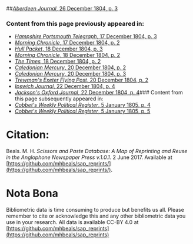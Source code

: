 ##[*Aberdeen Journal*, 26 December 1804, p. 3](https://mhbeals.github.io/sap_html/Aberdeen-Journal/Aberdeen-Journal-26-December-1804-p-3)

### Content from this page previously appeared in:
+ [*Hampshire Portsmouth Telegraph*, 17 December 1804, p. 3](https://mhbeals.github.io/sap_html/Hampshire-Portsmouth-Telegraph/Hampshire-Portsmouth-Telegraph-17-December-1804-p-3)
+ [*Morning Chronicle*, 17 December 1804, p. 2](https://mhbeals.github.io/sap_html/Morning-Chronicle/Morning-Chronicle-17-December-1804-p-2)
+ [*Hull Packet*, 18 December 1804, p. 3](https://mhbeals.github.io/sap_html/Hull-Packet/Hull-Packet-18-December-1804-p-3)
+ [*Morning Chronicle*, 18 December 1804, p. 2](https://mhbeals.github.io/sap_html/Morning-Chronicle/Morning-Chronicle-18-December-1804-p-2)
+ [*The Times*, 18 December 1804, p. 2](https://mhbeals.github.io/sap_html/The-Times/The-Times-18-December-1804-p-2)
+ [*Caledonian Mercury*, 20 December 1804, p. 2](https://mhbeals.github.io/sap_html/Caledonian-Mercury/Caledonian-Mercury-20-December-1804-p-2)
+ [*Caledonian Mercury*, 20 December 1804, p. 3](https://mhbeals.github.io/sap_html/Caledonian-Mercury/Caledonian-Mercury-20-December-1804-p-3)
+ [*Trewman's Exeter Flying Post*, 20 December 1804, p. 2](https://mhbeals.github.io/sap_html/Trewman's-Exeter-Flying-Post/Trewman's-Exeter-Flying-Post-20-December-1804-p-2)
+ [*Ipswich Journal*, 22 December 1804, p. 4](https://mhbeals.github.io/sap_html/Ipswich-Journal/Ipswich-Journal-22-December-1804-p-4)
+ [*Jackson's Oxford Journal*, 22 December 1804, p. 4](https://mhbeals.github.io/sap_html/Jackson's-Oxford-Journal/Jackson's-Oxford-Journal-22-December-1804-p-4)### Content from this page subsequently appeared in:
+ [*Cobbet's Weekly Political Register*, 5 January 1805, p. 4](https://mhbeals.github.io/sap_html/Cobbet's-Weekly-Political-Register/Cobbet's-Weekly-Political-Register-5-January-1805-p-4)
+ [*Cobbet's Weekly Political Register*, 5 January 1805, p. 5](https://mhbeals.github.io/sap_html/Cobbet's-Weekly-Political-Register/Cobbet's-Weekly-Political-Register-5-January-1805-p-5)
                    
# Citation: 

Beals. M. H. *Scissors and Paste Database: A Map of Reprinting and Reuse in the Anglophone Newspaper Press v.1.0.1.* 2 June 2017. Available at [https://github.com/mhbeals/sap_reprints/](https://github.com/mhbeals/sap_reprints/). 
                    
# Nota Bona

Bibliometric data is time consuming to produce but benefits us all. Please remember to cite or acknowledge this and any other bibliometric data you use in your research. All data is available CC-BY 4.0 at [https://github.com/mhbeals/sap_reprints](https://github.com/mhbeals/sap_reprints)